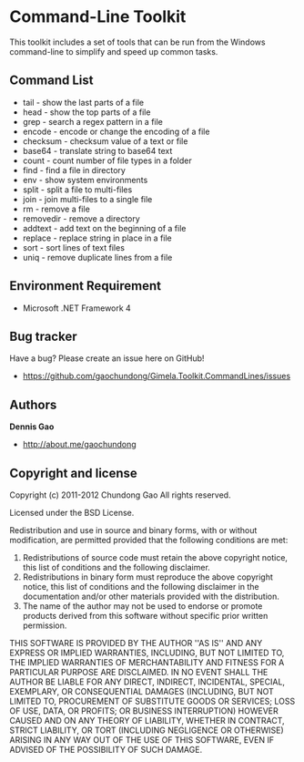 Command-Line Toolkit
====================

This toolkit includes a set of tools that can be run from the Windows command-line to simplify and speed up common tasks.


Command List
-----------------------

+ tail 		- show the last parts of a file
+ head 		- show the top parts of a file
+ grep 		- search a regex pattern in a file
+ encode 	- encode or change the encoding of a file
+ checksum 	- checksum value of a text or file
+ base64 	- translate string to base64 text
+ count 	- count number of file types in a folder
+ find 		- find a file in directory
+ env 		- show system environments
+ split 	- split a file to multi-files
+ join 		- join multi-files to a single file
+ rm 		- remove a file
+ removedir - remove a directory
+ addtext 	- add text on the beginning of a file
+ replace 	- replace string in place in a file
+ sort 		- sort lines of text files
+ uniq 		- remove duplicate lines from a file


Environment Requirement
-----------------------

+ Microsoft .NET Framework 4

Bug tracker
-----------

Have a bug? Please create an issue here on GitHub!

+ https://github.com/gaochundong/Gimela.Toolkit.CommandLines/issues


Authors
-------

**Dennis Gao** 

+ http://about.me/gaochundong


Copyright and license
---------------------

Copyright (c) 2011-2012 Chundong Gao
All rights reserved.

Licensed under the BSD License.

Redistribution and use in source and binary forms, with or without
modification, are permitted provided that the following conditions
are met:
1. Redistributions of source code must retain the above copyright
   notice, this list of conditions and the following disclaimer.
2. Redistributions in binary form must reproduce the above copyright
   notice, this list of conditions and the following disclaimer in the
   documentation and/or other materials provided with the distribution.
3. The name of the author may not be used to endorse or promote products
   derived from this software without specific prior written permission.

THIS SOFTWARE IS PROVIDED BY THE AUTHOR ''AS IS'' AND ANY EXPRESS OR
IMPLIED WARRANTIES, INCLUDING, BUT NOT LIMITED TO, THE IMPLIED WARRANTIES
OF MERCHANTABILITY AND FITNESS FOR A PARTICULAR PURPOSE ARE DISCLAIMED.
IN NO EVENT SHALL THE AUTHOR BE LIABLE FOR ANY DIRECT, INDIRECT,
INCIDENTAL, SPECIAL, EXEMPLARY, OR CONSEQUENTIAL DAMAGES (INCLUDING, BUT
NOT LIMITED TO, PROCUREMENT OF SUBSTITUTE GOODS OR SERVICES; LOSS OF USE,
DATA, OR PROFITS; OR BUSINESS INTERRUPTION) HOWEVER CAUSED AND ON ANY
THEORY OF LIABILITY, WHETHER IN CONTRACT, STRICT LIABILITY, OR TORT
(INCLUDING NEGLIGENCE OR OTHERWISE) ARISING IN ANY WAY OUT OF THE USE OF
THIS SOFTWARE, EVEN IF ADVISED OF THE POSSIBILITY OF SUCH DAMAGE.
